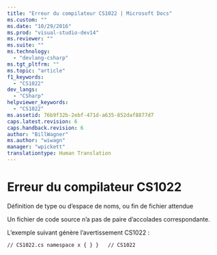 ```yaml
---
title: "Erreur du compilateur CS1022 | Microsoft Docs"
ms.custom: ""
ms.date: "10/29/2016"
ms.prod: "visual-studio-dev14"
ms.reviewer: ""
ms.suite: ""
ms.technology: 
  - "devlang-csharp"
ms.tgt_pltfrm: ""
ms.topic: "article"
f1_keywords: 
  - "CS1022"
dev_langs: 
  - "CSharp"
helpviewer_keywords: 
  - "CS1022"
ms.assetid: 76b9f32b-2ebf-471d-a635-852daf8877d7
caps.latest.revision: 6
caps.handback.revision: 6
author: "BillWagner"
ms.author: "wiwagn"
manager: "wpickett"
translationtype: Human Translation
---
```

# Erreur du compilateur CS1022
Définition de type ou d’espace de noms, ou fin de fichier attendue  
  
 Un fichier de code source n’a pas de paire d’accolades correspondante.  
  
 L’exemple suivant génère l’avertissement CS1022 :  
  
```  
// CS1022.cs namespace x { } }   // CS1022  
```